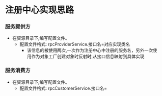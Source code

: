 # 注册中心实现思路
### 服务提供方
- 在资源目录下,编写配置文件。
    - 配置文件格式: rpcProviderService.接口名=对应实现类名
        - 该信息的被使用两次,一次作为注册中心中注册的服务名，另外一次使用作为对象工厂创建对象时反射时,从接口信息映射到具体实现
    
### 服务消费方
- 在资源目录下,编写配置文件。
    - 配置文件格式: rpcCustomerService.接口名=